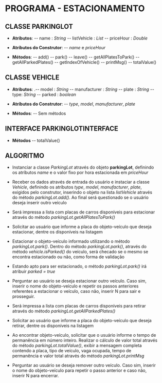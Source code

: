 # PROGRAMA - ESTACIONAMENTO

## CLASSE PARKINGLOT
- **Atributos**:
-- name : *String*
-- listVehicle : *List*
-- priceHour : *Double*

- **Atríbutos do Construtor**:
-- *name* e *priceHour*

- **Métodos**:
 -- add()
 -- park()
 -- leave()
 -- getAllPlatesToPark()
 -- getAllParkedPlates()
 -- getIndexOfVehicle()
 -- printMsg()
 -- totalValue()

## CLASSE VEHICLE
- **Atributos**:
 .-- model : *String*
 -- manufacturer : *String*
 -- plate : *String*
 -- type: *String*
 -- parked : *boolean*

- **Atríbutos do Construtor**:
 -- *type*, *model*, *manufacturer*, *plate*

- **Métodos**:
 --  Sem métodos

## INTERFACE PARKINGLOTINTERFACE
- **Métodos**
 -- totalValue()

## ALGORITMO
-  Instanciar a classe *ParkingLot* através do objeto **parkingLot**, definindo os atríbutos *name* e o valor fixo por hora estacionada em *priceHour*

-  Receber os dados através de entrada do usuário e instaciar a classe *Vehicle*, definindo os atríbutos *type*, *model*, *manufacturer*, *plate*, exigidos pelo construtor, inserindo o objeto na lista *listVehicle* através do método *parkingLot.add()*. Ao final será questionado se o usuário deseja inserir outro veículo

- Será impressa a lista com placas de carros disponíveis para estacionar através do método *parkingLot.getAllPlatesToPark()*

-  Solicitar ao usuário que informe a placa do objeto-veículo que deseja estacionar, dentre os disponíveis na listagem

-  Estacionar o objeto-veículo informado utilizando o método *parkingLot.park()*. Dentro do método *parkingLot.park()*, através do método *vehicle.isParked()* do veículo, será checado se o mesmo se encontra estacionado ou não, como forma de validação

-  Estando apto para ser estacionado, o método *parkingLot.park()* irá atribuir *parked = true*

-  Perguntar ao usuário se deseja estacionar outro veículo. Caso sim, inserir o nome do objeto-veículo e repetir os passos anteriores referentes a estacionar o veículo, caso não, inserir N para sair e prosseguir.

- Será impressa a lista com placas de carros disponíveis para retirar através do método *parkingLot.getAllParkedPlates()*

-  Solicitar ao usuário que informe a placa do objeto-veículo que deseja retirar, dentre os disponíveis na listagem

-  Ao encontrar objeto-veículo, solicitar que o usuário informe o tempo de permanência em número inteiro. Realizar o cálculo de valor total através do método *parkingLot.totalValue()*, exibir a mensagem completa contendo a placa, tipo de veículo, vaga ocupada, tempo de permanência e valor total através do método *parkingLot.printMsg*

-  Perguntar ao usuário se deseja remover outro veículo. Caso sim, inserir o nome do objeto-veículo para repetir o passo anterior e caso não, inserir N para encerrar.

